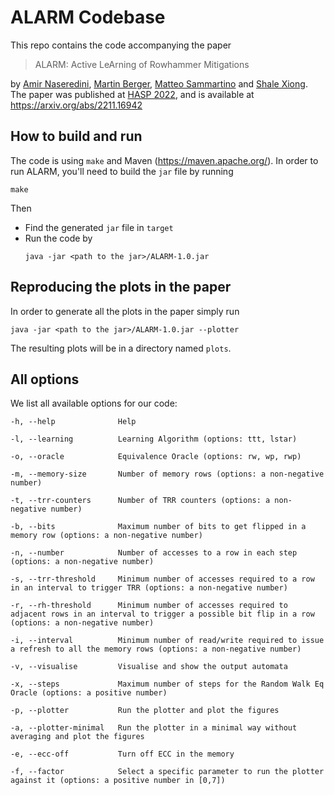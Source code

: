 # ALARM Codebase

This repo contains the code accompanying the paper

>  ALARM: Active LeArning of Rowhammer Mitigations

by [Amir Naseredini](https://sahnaseredini.github.io/), [Martin
Berger](https://martinfriedrichberger.net/), [Matteo Sammartino](https://matteosammartino.com/) and
[Shale Xiong](http://www.shalexiong.com/).  The paper was published at [HASP
2022](https://haspworkshop.org/2022/index.html), and is available at
https://arxiv.org/abs/2211.16942

## How to build and run
The code is using `make` and Maven (https://maven.apache.org/). In order to run ALARM, you'll need to 
build the `jar` file by running 
```
make
``` 
Then

- Find the generated `jar` file in `target`
- Run the code by 
  ```
  java -jar <path to the jar>/ALARM-1.0.jar
  ```

## Reproducing the  plots in the paper

In order to generate all the plots in the paper simply run
```
java -jar <path to the jar>/ALARM-1.0.jar --plotter 
```
The resulting plots will be in a directory named `plots`.

## All  options
We list all available options for our code:

```
-h, --help              Help

-l, --learning          Learning Algorithm (options: ttt, lstar)

-o, --oracle            Equivalence Oracle (options: rw, wp, rwp)

-m, --memory-size       Number of memory rows (options: a non-negative number)

-t, --trr-counters      Number of TRR counters (options: a non-negative number)

-b, --bits              Maximum number of bits to get flipped in a memory row (options: a non-negative number)

-n, --number            Number of accesses to a row in each step (options: a non-negative number)

-s, --trr-threshold     Minimum number of accesses required to a row in an interval to trigger TRR (options: a non-negative number)

-r, --rh-threshold      Minimum number of accesses required to adjacent rows in an interval to trigger a possible bit flip in a row (options: a non-negative number)

-i, --interval          Minimum number of read/write required to issue a refresh to all the memory rows (options: a non-negative number)

-v, --visualise         Visualise and show the output automata

-x, --steps             Maximum number of steps for the Random Walk Eq Oracle (options: a positive number)

-p, --plotter           Run the plotter and plot the figures

-a, --plotter-minimal   Run the plotter in a minimal way without averaging and plot the figures

-e, --ecc-off           Turn off ECC in the memory

-f, --factor            Select a specific parameter to run the plotter against it (options: a positive number in [0,7])

```

